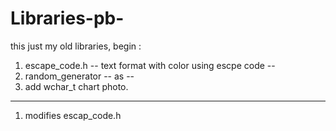# Libraries-pb-
this just my old libraries,
begin : 
1. escape_code.h             -- text format with color using escpe code --
2. random_generator          -- as --
3. add wchar_t chart photo.
---------------------------------------------------------------------------------
1. modifies escap_code.h 
